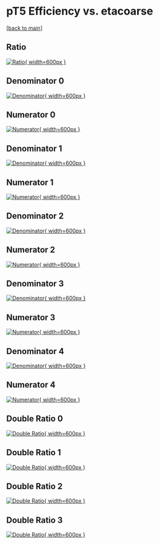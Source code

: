 # pT5 Efficiency vs. etacoarse

[[back to main](./)]



## Ratio

[![Ratio](../mtv/var/pT5_xtr_211_-1_eff_etacoarse.png){ width=600px }](../mtv/var/pT5_xtr_211_-1_eff_etacoarse.pdf)

## Denominator 0

[![Denominator](../mtv/den/pT5_xtr_211_-1_eff_etacoarse_den0.png){ width=600px }](../mtv/den/pT5_xtr_211_-1_eff_etacoarse_den0.pdf)

## Numerator 0

[![Numerator](../mtv/num/pT5_xtr_211_-1_eff_etacoarse_num0.png){ width=600px }](../mtv/num/pT5_xtr_211_-1_eff_etacoarse_num0.pdf)

## Denominator 1

[![Denominator](../mtv/den/pT5_xtr_211_-1_eff_etacoarse_den1.png){ width=600px }](../mtv/den/pT5_xtr_211_-1_eff_etacoarse_den1.pdf)

## Numerator 1

[![Numerator](../mtv/num/pT5_xtr_211_-1_eff_etacoarse_num1.png){ width=600px }](../mtv/num/pT5_xtr_211_-1_eff_etacoarse_num1.pdf)

## Denominator 2

[![Denominator](../mtv/den/pT5_xtr_211_-1_eff_etacoarse_den2.png){ width=600px }](../mtv/den/pT5_xtr_211_-1_eff_etacoarse_den2.pdf)

## Numerator 2

[![Numerator](../mtv/num/pT5_xtr_211_-1_eff_etacoarse_num2.png){ width=600px }](../mtv/num/pT5_xtr_211_-1_eff_etacoarse_num2.pdf)

## Denominator 3

[![Denominator](../mtv/den/pT5_xtr_211_-1_eff_etacoarse_den3.png){ width=600px }](../mtv/den/pT5_xtr_211_-1_eff_etacoarse_den3.pdf)

## Numerator 3

[![Numerator](../mtv/num/pT5_xtr_211_-1_eff_etacoarse_num3.png){ width=600px }](../mtv/num/pT5_xtr_211_-1_eff_etacoarse_num3.pdf)

## Denominator 4

[![Denominator](../mtv/den/pT5_xtr_211_-1_eff_etacoarse_den4.png){ width=600px }](../mtv/den/pT5_xtr_211_-1_eff_etacoarse_den4.pdf)

## Numerator 4

[![Numerator](../mtv/num/pT5_xtr_211_-1_eff_etacoarse_num4.png){ width=600px }](../mtv/num/pT5_xtr_211_-1_eff_etacoarse_num4.pdf)

## Double Ratio 0

[![Double Ratio](../mtv/ratio/pT5_xtr_211_-1_eff_etacoarse_ratio0.png){ width=600px }](../mtv/ratio/pT5_xtr_211_-1_eff_etacoarse_ratio0.pdf)

## Double Ratio 1

[![Double Ratio](../mtv/ratio/pT5_xtr_211_-1_eff_etacoarse_ratio1.png){ width=600px }](../mtv/ratio/pT5_xtr_211_-1_eff_etacoarse_ratio1.pdf)

## Double Ratio 2

[![Double Ratio](../mtv/ratio/pT5_xtr_211_-1_eff_etacoarse_ratio2.png){ width=600px }](../mtv/ratio/pT5_xtr_211_-1_eff_etacoarse_ratio2.pdf)

## Double Ratio 3

[![Double Ratio](../mtv/ratio/pT5_xtr_211_-1_eff_etacoarse_ratio3.png){ width=600px }](../mtv/ratio/pT5_xtr_211_-1_eff_etacoarse_ratio3.pdf)

